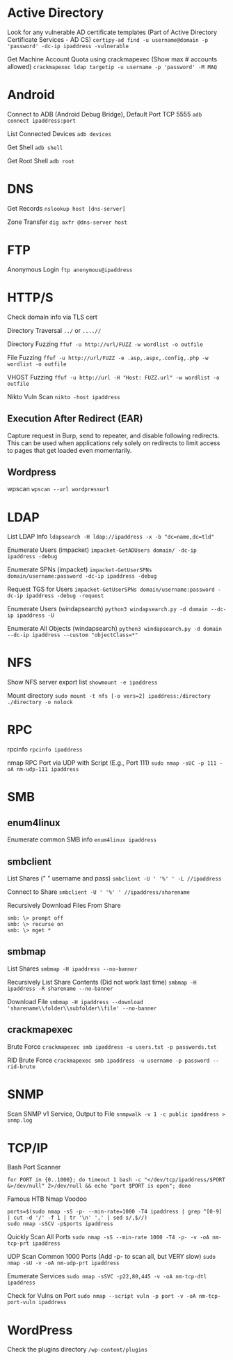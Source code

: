 # Active Directory

Look for any vulnerable AD certificate templates (Part of Active Directory Certificate Services - AD CS)
`certipy-ad find -u username@domain -p 'password' -dc-ip ipaddress -vulnerable`

Get Machine Account Quota using crackmapexec (Show max # accounts allowed)
`crackmapexec ldap targetip -u username -p 'password' -M MAQ`

# Android

Connect to ADB (Android Debug Bridge), Default Port TCP 5555
`adb connect ipaddress:port`

List Connected Devices
`adb devices`

Get Shell
`adb shell`

Get Root Shell
`adb root`

# DNS

Get Records
`nslookup host [dns-server]`

Zone Transfer
`dig axfr @dns-server host`

# FTP

Anonymous Login
`ftp anonymous@ipaddress`

# HTTP/S

Check domain info via TLS cert

Directory Traversal
`../` or `....//`

Directory Fuzzing
`ffuf -u http://url/FUZZ -w wordlist -o outfile`

File Fuzzing
`ffuf -u http://url/FUZZ -e .asp,.aspx,.config,.php -w wordlist -o outfile`

VHOST Fuzzing
`ffuf -u http://url -H "Host: FUZZ.url" -w wordlist -o outfile`

Nikto Vuln Scan
`nikto -host ipaddress`

## Execution After Redirect (EAR)

Capture request in Burp, send to repeater, and disable following redirects. This can be used when applications rely solely on redirects to limit access to pages that get loaded even momentarily.

## Wordpress

wpscan
`wpscan --url wordpressurl`

# LDAP

List LDAP Info
`ldapsearch -H ldap://ipaddress -x -b "dc=name,dc=tld"`

Enumerate Users (impacket)
`impacket-GetADUsers domain/ -dc-ip ipaddress -debug`

Enumerate SPNs (impacket)
`impacket-GetUserSPNs domain/username:password -dc-ip ipaddress -debug`

Request TGS for Users
`impacket-GetUserSPNs domain/username:password -dc-ip ipaddress -debug -request`

Enumerate Users (windapsearch)
`python3 windapsearch.py -d domain --dc-ip ipaddress -U`

Enumerate All Objects (windapsearch)
`python3 windapsearch.py -d domain --dc-ip ipaddress --custom "objectClass=*"`

# NFS

Show NFS server export list
`showmount -e ipaddress`

Mount directory
`sudo mount -t nfs [-o vers=2] ipaddress:/directory ./directory -o nolock`

# RPC

rpcinfo
`rpcinfo ipaddress`

nmap RPC Port via UDP with Script (E.g., Port 111)
`sudo nmap -sUC -p 111 -oA nm-udp-111 ipaddress`

# SMB

## enum4linux

Enumerate common SMB info
`enum4linux ipaddress`

## smbclient

List Shares (" " username and pass)
`smbclient -U ' '%' ' -L //ipaddress`

Connect to Share
`smbclient -U ' '%' ' //ipaddress/sharename`

Recursively Download Files From Share
```
smb: \> prompt off
smb: \> recurse on
smb: \> mget *
```

## smbmap

List Shares
`smbmap -H ipaddress --no-banner`

Recursively List Share Contents (Did not work last time)
`smbmap -H ipaddress -R sharename --no-banner`

Download File
`smbmap -H ipaddress --download 'sharename\\folder\\subfolder\\file' --no-banner`

## crackmapexec

Brute Force
`crackmapexec smb ipaddress -u users.txt -p passwords.txt`

RID Brute Force
`crackmapexec smb ipaddress -u username -p password --rid-brute`

# SNMP

Scan SNMP v1 Service, Output to File
`snmpwalk -v 1 -c public ipaddress > snmp.log`

# TCP/IP

Bash Port Scanner
```
for PORT in {0..1000}; do timeout 1 bash -c "</dev/tcp/ipaddress/$PORT
&>/dev/null" 2>/dev/null && echo "port $PORT is open"; done
```

Famous HTB Nmap Voodoo
```
ports=$(sudo nmap -sS -p- --min-rate=1000 -T4 ipaddress | grep ^[0-9] | cut -d '/' -f 1 | tr '\n' ',' | sed s/,$//)
sudo nmap -sSCV -p$ports ipaddress
```

Quickly Scan All Ports
`sudo nmap -sS --min-rate 1000 -T4 -p- -v -oA nm-tcp-prt ipaddress`

UDP Scan Common 1000 Ports (Add -p- to scan all, but VERY slow)
`sudo nmap -sU -v -oA nm-udp-prt ipaddress`

Enumerate Services
`sudo nmap -sSVC -p22,80,445 -v -oA nm-tcp-dtl ipaddress`

Check for Vulns on Port
`sudo nmap --script vuln -p port -v -oA nm-tcp-port-vuln ipaddress`

# WordPress

Check the plugins directory
`/wp-content/plugins`
